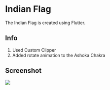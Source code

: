 # Indian Flag

The Indian Flag is created using Flutter.

## Info

1. Used Custom Clipper
2. Added rotate animation to the Ashoka Chakra

## Screenshot

<p align="left">
  <img src="https://github.com/sbis04/indian_flag_flutter/tree/master/Screenshot/indian_flag_flutter.gif">
</p>
